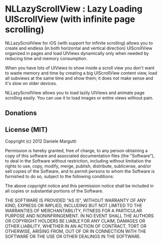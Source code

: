 NLLazyScrollView : Lazy Loading UIScrollView (with infinite page scrolling)
================

NLLazyScrollView for iOS (with support for infinite scrolling) allows you to create and endless (in both horizontal and vertical direction) UIScrollView organized in pages and load UIViews dynamically only when needed by reducing time and memory consumption.

When you have lots of UIViews to show inside a scroll view you don't want to waste memory and time by creating a big UIScrollView content view, load all subviews at the same time and show them; it does not make sense and it's slow on older devices.

NLLazyScrollView allows you to load lazily UIViews and animate page scrolling easily. You can use it to load images or entire views without pain.

## Donations

## License (MIT)

Copyright (c) 2012 Daniele Margutti

Permission is hereby granted, free of charge, to any person
obtaining a copy of this software and associated documentation
files (the "Software"), to deal in the Software without
restriction, including without limitation the rights to use,
copy, modify, merge, publish, distribute, sublicense, and/or sell
copies of the Software, and to permit persons to whom the
Software is furnished to do so, subject to the following
conditions:

The above copyright notice and this permission notice shall be
included in all copies or substantial portions of the Software.

THE SOFTWARE IS PROVIDED "AS IS", WITHOUT WARRANTY OF ANY KIND,
EXPRESS OR IMPLIED, INCLUDING BUT NOT LIMITED TO THE WARRANTIES
OF MERCHANTABILITY, FITNESS FOR A PARTICULAR PURPOSE AND
NONINFRINGEMENT. IN NO EVENT SHALL THE AUTHORS OR COPYRIGHT
HOLDERS BE LIABLE FOR ANY CLAIM, DAMAGES OR OTHER LIABILITY,
WHETHER IN AN ACTION OF CONTRACT, TORT OR OTHERWISE, ARISING
FROM, OUT OF OR IN CONNECTION WITH THE SOFTWARE OR THE USE OR
OTHER DEALINGS IN THE SOFTWARE.
